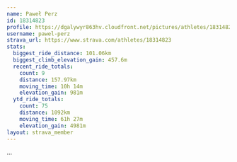 ```yaml
---
name: Paweł Perz
id: 18314823
profile: https://dgalywyr863hv.cloudfront.net/pictures/athletes/18314823/5244308/1/large.jpg
username: pawel-perz
strava_url: https://www.strava.com/athletes/18314823
stats:
  biggest_ride_distance: 101.06km
  biggest_climb_elevation_gain: 457.6m
  recent_ride_totals:
    count: 9
    distance: 157.97km
    moving_time: 10h 14m
    elevation_gain: 981m
  ytd_ride_totals:
    count: 75
    distance: 1092km
    moving_time: 61h 27m
    elevation_gain: 4981m
layout: strava_member
--- 
```

...
